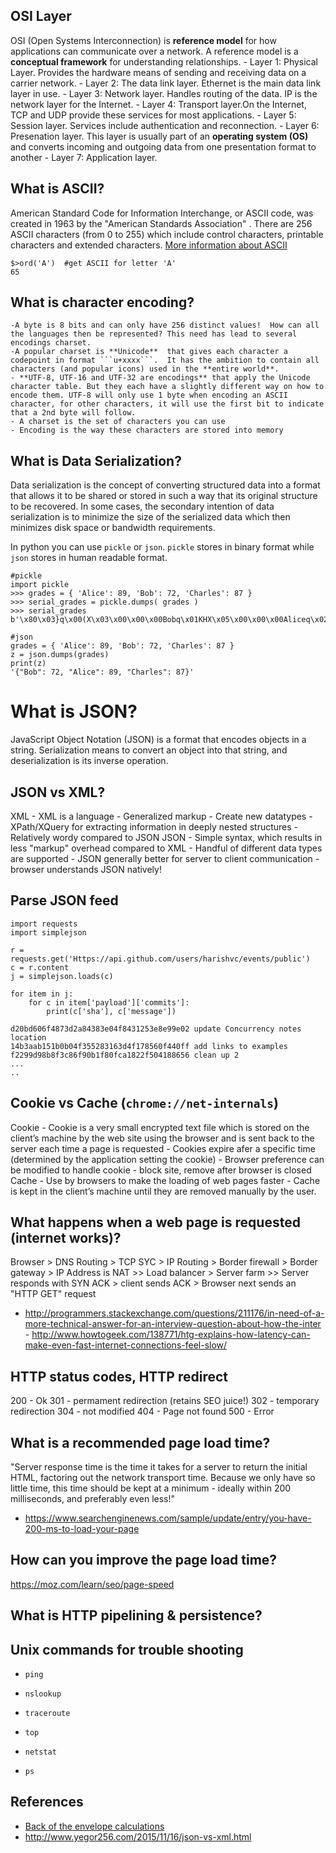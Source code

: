 ## OSI Layer
OSI (Open Systems Interconnection) is **reference model** for how applications can communicate over a network. A reference model is a **conceptual framework** for understanding relationships. 
	- Layer 1: Physical Layer. Provides the hardware means of sending and receiving data on a carrier network. 
	- Layer 2: The data link layer. Ethernet is the main data link layer in use.
	- Layer 3: Network layer. Handles routing of the data. IP is the network layer for the Internet.
	- Layer 4: Transport layer.On the Internet, TCP and UDP provide these services for most applications.
	- Layer 5: Session layer. Services include authentication and reconnection.
	- Layer 6: Presenation layer. This layer is usually part of an **operating system (OS)** and converts incoming and outgoing data from one presentation format to another 
	- Layer 7: Application layer. 


## What is ASCII?
American Standard Code for Information Interchange, or ASCII code, was created in 1963 by the "American Standards Association" . There are 256 ASCII characters (from 0 to 255) which include control characters, printable characters and extended characters. [More information about ASCII](http://www.theasciicode.com.ar/ascii-printable-characters/capital-letter-a-uppercase-ascii-code-65.html)
```
$>ord('A')  #get ASCII for letter 'A'
65
```

## What is character encoding?
	-A byte is 8 bits and can only have 256 distinct values!  How can all the languages then be represented? This need has lead to several encodings charset. 
	-A popular charset is **Unicode**  that gives each character a codepoint in format ```u+xxxx```.  It has the ambition to contain all characters (and popular icons) used in the **entire world**.
	- **UTF-8, UTF-16 and UTF-32 are encodings** that apply the Unicode character table. But they each have a slightly different way on how to encode them. UTF-8 will only use 1 byte when encoding an ASCII character, for other characters, it will use the first bit to indicate that a 2nd byte will follow.
	- A charset is the set of characters you can use
	- Encoding is the way these characters are stored into memory



## What is Data Serialization?
Data serialization is the concept of converting structured data into a format that allows it to be shared or stored in such a way that its original structure to be recovered. In some cases, the secondary intention of data serialization is to minimize the size of the serialized data which then minimizes disk space or bandwidth requirements. 

In python you can use `pickle` or `json`. `pickle` stores in binary format while `json` stores in human readable format.
```
#pickle
import pickle
>>> grades = { 'Alice': 89, 'Bob': 72, 'Charles': 87 }
>>> serial_grades = pickle.dumps( grades )
>>> serial_grades
b'\x80\x03}q\x00(X\x03\x00\x00\x00Bobq\x01KHX\x05\x00\x00\x00Aliceq\x02KYX\x07\x00\x00\x00Charlesq\x03KWu.'

#json
grades = { 'Alice': 89, 'Bob': 72, 'Charles': 87 }
z = json.dumps(grades)
print(z)
'{"Bob": 72, "Alice": 89, "Charles": 87}'
```

# What is JSON?
JavaScript Object Notation (JSON) is a format that encodes objects in a string. Serialization means to convert an object into that string, and deserialization is its inverse operation.

## JSON vs XML?
XML
	- XML is a language
	- Generalized markup
	- Create new datatypes
	- XPath/XQuery for extracting information in deeply nested structures
	- Relatively wordy compared to JSON
JSON
	- Simple syntax, which results in less "markup" overhead compared to XML
	- Handful of different data types are supported
	- JSON generally better for server to client communication - browser understands JSON natively!

## Parse JSON feed
```
import requests
import simplejson

r = requests.get('Https://api.github.com/users/harishvc/events/public')
c = r.content
j = simplejson.loads(c)

for item in j:
    for c in item['payload']['commits']:
    	print(c['sha'], c['message'])

d20bd606f4873d2a84383e04f8431253e8e99e02 update Concurrency notes location
14b3aab151b0b04f355283163d4f178560f440ff add links to examples
f2299d98b8f3c86f90b1f80fca1822f504188656 clean up 2
...
..
```

## Cookie vs Cache  (```chrome://net-internals```)
Cookie
	- Cookie is a very small encrypted text file which is stored on the client’s machine by the web site using the browser and is sent back to the server each time a page is requested
	- Cookies expire afer a specific time (determined by the application setting the cookie)
	- Browser preference can be modified to handle cookie - block site, remove after browser is closed
Cache
	- Use by browsers to make the loading of web pages faster
	- Cache is kept in the client’s machine until they are removed manually by the user.


## What happens when a web page is requested (internet works)?
   Browser > DNS Routing > TCP SYC > IP Routing > Border firewall > Border gateway > IP Address is NAT >> Load balancer > Server farm >> Server responds with SYN ACK > client sends ACK > Browser next sends an "HTTP GET" request 
   - http://programmers.stackexchange.com/questions/211176/in-need-of-a-more-technical-answer-for-an-interview-question-about-how-the-inter
    - http://www.howtogeek.com/138771/htg-explains-how-latency-can-make-even-fast-internet-connections-feel-slow/


## HTTP status codes, HTTP redirect
200 - Ok
301 - permament redirection (retains SEO juice!)
302 - temporary redirection
304 - not modified
404 - Page not found
500 - Error


## What is a recommended page load time?
"Server response time is the time it takes for a server to return the initial HTML, factoring out the network transport time. Because we only have so little time, this time should be kept at a minimum - ideally within 200 milliseconds, and preferably even less!"
- https://www.searchenginenews.com/sample/update/entry/you-have-200-ms-to-load-your-page


## How can you improve the page load time?
https://moz.com/learn/seo/page-speed

## What is HTTP pipelining & persistence?

## Unix commands for trouble shooting
   - ```ping```

   - ```nslookup```

   - ```traceroute```

   - ```top```

   - ```netstat```

   - ``ps``

  
## References
 - [Back of the envelope calculations](
http://highscalability.com/blog/2011/1/26/google-pro-tip-use-back-of-the-envelope-calculations-to-choo.html)
- http://www.yegor256.com/2015/11/16/json-vs-xml.html



